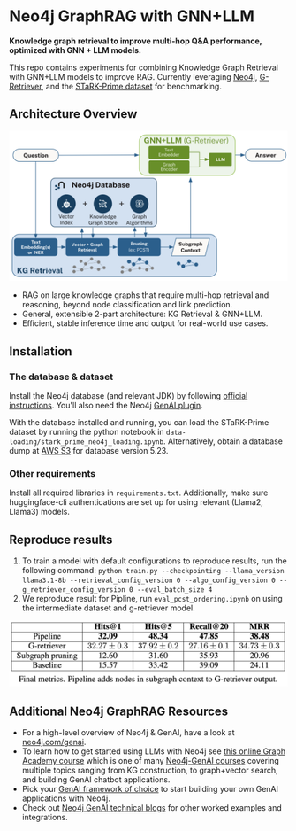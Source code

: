# Neo4j GraphRAG with GNN+LLM

__Knowledge graph retrieval to improve multi-hop Q&A performance, optimized with GNN + LLM models.__

This repo contains experiments for combining Knowledge Graph Retrieval with GNN+LLM models to improve RAG.  Currently leveraging [Neo4j](https://neo4j.com/generativeai/), [G-Retriever](https://arxiv.org/abs/2402.07630), and the [STaRK-Prime dataset](https://stark.stanford.edu/dataset_prime.html) for benchmarking. 

## Architecture Overview

![Architecture](architecture.png)

- RAG on large knowledge graphs that require multi-hop retrieval and reasoning, beyond node classification and link prediction.
- General, extensible 2-part architecture: KG Retrieval & GNN+LLM.
- Efficient, stable inference time and output for real-world use cases.

## Installation
### The database & dataset
Install the Neo4j database (and relevant JDK) by following [official instructions](https://neo4j.com/docs/operations-manual/current/installation/linux/debian/#debian-installation).
You'll also need the Neo4j [GenAI plugin](https://neo4j.com/docs/cypher-manual/current/genai-integrations/#_installation).

With the database installed and running, you can load the STaRK-Prime dataset by running the python notebook in `data-loading/stark_prime_neo4j_loading.ipynb`.
Alternatively, obtain a database dump at [AWS S3](`s3://gds-public-dataset/stark-prime-neo4j523`) for database version 5.23.

### Other requirements
Install all required libraries in `requirements.txt`.
Additionally, make sure huggingface-cli authentications are set up for using relevant (Llama2, Llama3) models.


## Reproduce results
1. To train a model with default configurations to reproduce results, run the following command:
`python train.py --checkpointing --llama_version llama3.1-8b --retrieval_config_version 0 --algo_config_version 0 --g_retriever_config_version 0 --eval_batch_size 4`
2. We reproduce result for Pipline, run `eval_pcst_ordering.ipynb` on using the intermediate dataset and g-retriever model.
   
![Table Description](finalmetric.png)


## Additional Neo4j GraphRAG Resources
- For a high-level overview of Neo4j & GenAI, have a look at [neo4j.com/genai](http://neo4j.com/genai).
- To learn how to get started using LLMs with Neo4j see [this online Graph Academy course](https://graphacademy.neo4j.com/courses/llm-fundamentals/) which is one of many [Neo4j-GenAI courses](https://graphacademy.neo4j.com/categories/llms/) covering multiple topics ranging from KG construction, to graph+vector search, and building GenAI chatbot applications.
- Pick your [GenAI framework of choice](https://neo4j.com/developer/genai-ecosystem/genai-frameworks/) to start building your own GenAI applications with Neo4j.
- Check out [Neo4j GenAI technical blogs](https://neo4j.com/developer-blog/tagged/genai/) for other worked examples and integrations.

